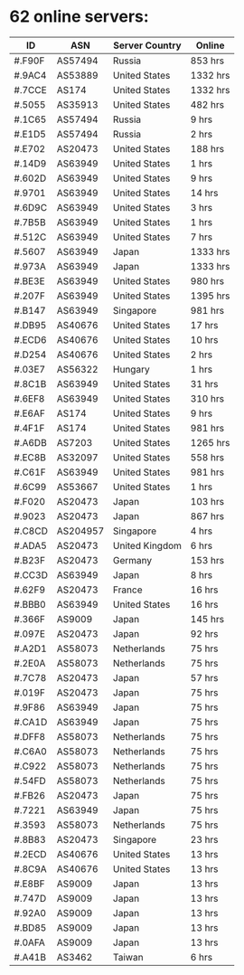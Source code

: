 # 62 online servers:

| ID | ASN | Server Country | Online |
| ------ | ------ | ------ | ------ |
| #.F90F | AS57494 | Russia | 853 hrs |
| #.9AC4 | AS53889 | United States | 1332 hrs |
| #.7CCE | AS174 | United States | 1332 hrs |
| #.5055 | AS35913 | United States | 482 hrs |
| #.1C65 | AS57494 | Russia | 9 hrs |
| #.E1D5 | AS57494 | Russia | 2 hrs |
| #.E702 | AS20473 | United States | 188 hrs |
| #.14D9 | AS63949 | United States | 1 hrs |
| #.602D | AS63949 | United States | 9 hrs |
| #.9701 | AS63949 | United States | 14 hrs |
| #.6D9C | AS63949 | United States | 3 hrs |
| #.7B5B | AS63949 | United States | 1 hrs |
| #.512C | AS63949 | United States | 7 hrs |
| #.5607 | AS63949 | Japan | 1333 hrs |
| #.973A | AS63949 | Japan | 1333 hrs |
| #.BE3E | AS63949 | United States | 980 hrs |
| #.207F | AS63949 | United States | 1395 hrs |
| #.B147 | AS63949 | Singapore | 981 hrs |
| #.DB95 | AS40676 | United States | 17 hrs |
| #.ECD6 | AS40676 | United States | 10 hrs |
| #.D254 | AS40676 | United States | 2 hrs |
| #.03E7 | AS56322 | Hungary | 1 hrs |
| #.8C1B | AS63949 | United States | 31 hrs |
| #.6EF8 | AS63949 | United States | 310 hrs |
| #.E6AF | AS174 | United States | 9 hrs |
| #.4F1F | AS174 | United States | 981 hrs |
| #.A6DB | AS7203 | United States | 1265 hrs |
| #.EC8B | AS32097 | United States | 558 hrs |
| #.C61F | AS63949 | United States | 981 hrs |
| #.6C99 | AS53667 | United States | 1 hrs |
| #.F020 | AS20473 | Japan | 103 hrs |
| #.9023 | AS20473 | Japan | 867 hrs |
| #.C8CD | AS204957 | Singapore | 4 hrs |
| #.ADA5 | AS20473 | United Kingdom | 6 hrs |
| #.B23F | AS20473 | Germany | 153 hrs |
| #.CC3D | AS63949 | Japan | 8 hrs |
| #.62F9 | AS20473 | France | 16 hrs |
| #.BBB0 | AS63949 | United States | 16 hrs |
| #.366F | AS9009 | Japan | 145 hrs |
| #.097E | AS20473 | Japan | 92 hrs |
| #.A2D1 | AS58073 | Netherlands | 75 hrs |
| #.2E0A | AS58073 | Netherlands | 75 hrs |
| #.7C78 | AS20473 | Japan | 57 hrs |
| #.019F | AS20473 | Japan | 75 hrs |
| #.9F86 | AS63949 | Japan | 75 hrs |
| #.CA1D | AS63949 | Japan | 75 hrs |
| #.DFF8 | AS58073 | Netherlands | 75 hrs |
| #.C6A0 | AS58073 | Netherlands | 75 hrs |
| #.C922 | AS58073 | Netherlands | 75 hrs |
| #.54FD | AS58073 | Netherlands | 75 hrs |
| #.FB26 | AS20473 | Japan | 75 hrs |
| #.7221 | AS63949 | Japan | 75 hrs |
| #.3593 | AS58073 | Netherlands | 75 hrs |
| #.8B83 | AS20473 | Singapore | 23 hrs |
| #.2ECD | AS40676 | United States | 13 hrs |
| #.8C9A | AS40676 | United States | 13 hrs |
| #.E8BF | AS9009 | Japan | 13 hrs |
| #.747D | AS9009 | Japan | 13 hrs |
| #.92A0 | AS9009 | Japan | 13 hrs |
| #.BD85 | AS9009 | Japan | 13 hrs |
| #.0AFA | AS9009 | Japan | 13 hrs |
| #.A41B | AS3462 | Taiwan | 6 hrs |

